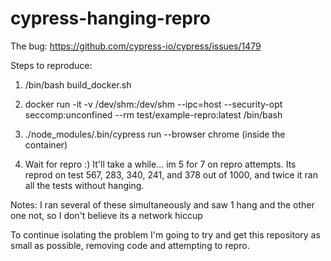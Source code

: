 # cypress-hanging-repro

The bug: https://github.com/cypress-io/cypress/issues/1479

Steps to reproduce:

1. /bin/bash build_docker.sh

2. docker run -it -v /dev/shm:/dev/shm --ipc=host --security-opt seccomp:unconfined --rm test/example-repro:latest /bin/bash 

3. ./node_modules/.bin/cypress run --browser chrome (inside the container)

4. Wait for repro :) It'll take a while... im 5 for 7 on repro attempts. Its reprod on test 567, 283, 340, 241, and 378 out of 1000, and twice it ran all the tests without hanging. 


Notes:
I ran several of these simultaneously and saw 1 hang and the other one not, so I don't believe its a network hiccup

To continue isolating the problem I'm going to try and get this repository as small as possible, removing code and attempting to repro. 
